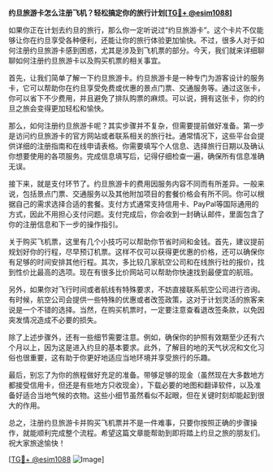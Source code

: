 **约旦旅游卡怎么注册飞机？轻松搞定你的旅行计划[[TG💪+ @esim1088](https://t.me/s/esim1088)]**

如果你正在计划去约旦的旅行，那么你一定听说过“约旦旅游卡”。这个卡片不仅能够让你在约旦享受各种便利，还能让你的旅行体验更加愉快。不过，很多人对于如何注册约旦旅游卡感到困惑，尤其是涉及到飞机票的部分。今天，我们就来详细聊聊如何注册约旦旅游卡以及购买机票的相关事宜。

首先，让我们简单了解一下约旦旅游卡。约旦旅游卡是一种专门为游客设计的服务卡，它可以帮助你在约旦享受免费或优惠的景点门票、交通服务等。通过这张卡，你可以省下不少费用，并且避免了排队购票的麻烦。可以说，拥有这张卡，你的约旦之旅会变得更加轻松和愉快。

那么，如何注册约旦旅游卡呢？其实步骤并不复杂，但需要提前做好准备。第一步是访问约旦旅游卡的官方网站或者联系相关的旅行社。通常情况下，这些平台会提供详细的注册指南和在线申请表格。你需要填写个人信息、选择旅行日期以及确认你想要使用的各项服务。完成信息填写后，记得仔细检查一遍，确保所有信息准确无误。

接下来，就是支付环节了。约旦旅游卡的费用因服务内容不同而有所差异。一般来说，包括景点门票、交通服务以及其他附加项目的套餐价格会有所不同。你可以根据自己的需求选择合适的套餐。支付方式通常支持信用卡、PayPal等国际通用的方式，因此不用担心支付问题。支付完成后，你会收到一封确认邮件，里面包含了你的注册信息和下一步的操作指引。

关于购买飞机票，这里有几个小技巧可以帮助你节省时间和金钱。首先，建议提前规划好你的行程，尽早预订机票。这样不仅可以获得更优惠的价格，还可以确保你有足够的时间安排其他行程。其次，多比较几家航空公司和在线旅行社的报价，找到性价比最高的选项。现在有很多比价网站可以帮助你快速找到最便宜的航班。

另外，如果你对飞行时间或者航线有特殊要求，不妨直接联系航空公司进行咨询。有时候，航空公司会提供一些特殊的优惠或者改签政策，这对于计划灵活的旅客来说是一个不错的选择。当然，在购买机票时，一定要注意查看退改签条款，以免因突发情况造成不必要的损失。

除了上述步骤外，还有一些细节需要注意。例如，确保你的护照有效期至少还有六个月以上，因为这是进入约旦的基本要求。此外，了解目的地的天气状况和文化习俗也很重要，这有助于你更好地适应当地环境并享受旅行的乐趣。

最后，别忘了为你的旅程做好充足的准备。带够足够的现金（虽然现在大多数地方都接受信用卡，但还是有些地方只收现金），下载必要的地图和翻译软件，以及准备好适合当地气候的衣物。这些小细节虽然看似不起眼，但在关键时刻却能起到很大的作用。

总之，注册约旦旅游卡并购买飞机票并不是一件难事，只要你按照正确的步骤操作，就能顺利完成整个流程。希望这篇文章能帮助到即将踏上约旦之旅的朋友们。祝大家旅途愉快！

[[TG💪+ @esim1088](https://t.me/s/esim1088) ![Image](https://i.postimg.cc/4NQfJmqS/Snipaste-2025-05-13-00-14-12.png)]